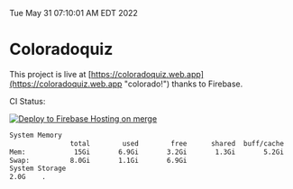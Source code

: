 Tue May 31 07:10:01 AM EDT 2022

# Coloradoquiz


This project is live at [https://coloradoquiz.web.app](https://coloradoquiz.web.app "colorado!") thanks to Firebase.

CI Status: 

[![Deploy to Firebase Hosting on merge](https://github.com/teamkushal/coloradoquiz/actions/workflows/firebase-hosting-merge.yml/badge.svg)](https://github.com/teamkushal/coloradoquiz/actions/workflows/firebase-hosting-merge.yml)

```bash
System Memory
               total        used        free      shared  buff/cache   available
Mem:            15Gi       6.9Gi       3.2Gi       1.3Gi       5.2Gi       6.8Gi
Swap:          8.0Gi       1.1Gi       6.9Gi
System Storage
2.0G	.
